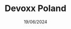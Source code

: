 ---
date: 19/06/2024
city: Krakow
country: Poland
title: Devoxx Poland
layout: event_detail
url: https://devoxx.pl/
---